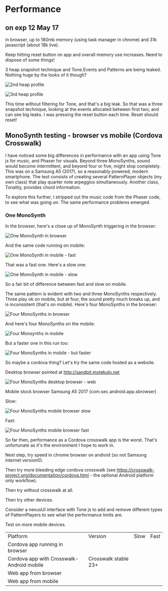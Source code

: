 # Performance

## on exp 12 May 17
in browser, up to 180mb memory (using task manager in chrome) and 31k javascript (about 18k live).

Keep hitting reset button on app and overall memory use increases. Need to dispose of some things!

3 heap snapshot technique and Tone.Events and Patterns are being leaked. Nothing huge by the looks of it though?

![](images/3_heap_test_2.png "2nd heap profile")

![](images/3_heap_test_1.png "3rd heap profile")


This time without filtering for Tone, and that's a big leak.
So that was a three snapshot technique, looking at the events allocated between first two; and can see big leaks. I was pressing the reset button each time. Reset should reset!

## MonoSynth testing - browser vs mobile (Cordova Crosswalk)

I have noticed some big differences in performance with an app using Tone js for music, and Phaser for visuals. Beyond three MonoSynths, sound would become intermittent, and beyond four or five, might stop completely. This was on a Samsung A5 (2017), so a reasonably powered, modern smartphone. The test consists of creating several PatternPlayer objects (my own class) that play quarter note arpeggios simultaneously. Another class, Tonality, provides chord information.

To explore this further, I stripped out the music code from the Phaser code, to see what was going on. The same performance problems emerged.

### One MonoSynth

In the browser, here's a close up of MonoSynth triggering in the browser:

![](images/browser_one_mono.png "One MonoSynth in browser")

And the same code running on mobile:

![](images/mobile_one_mono_fast.png "One MonoSynth in mobile - fast")

That was a fast one. Here's a slow one:

![](images/mobile_one_mono_slow.png "One MonoSynth in mobile - slow")

So a fair bit of difference between fast and slow on mobile.

The same pattern is evident with two and three MonoSynths respectively. Three play ok on mobile, but at four, the sound pretty much breaks up, and is inconsistent (that's on mobile). Here's four MonoSynths in the browser:

![](images/browser_4_simul.png "Four MonoSynths in browser")

And here's four MonoSynths on the mobile:

![](images/mobile_4_simul.png "Four Monsynths in mobile")

But a faster one in this run too:

![](images/mobile_4_simul_fast.png "Four MonoSynths in mobile - but faster")

So maybe a cordova thing? Let's try the same code hosted as a website.

Desktop browser pointed at http://sandpit.motekulo.net

![](images/browser_web_4_mono.png "Four MonoSynths desktop browser - web")

Mobile stock browser Samsung A5 2017 (com.sec.android.app.sbrowser)

Slow:

![](images/mobile_web_4_slow.png "Four MonoSynths mobile browser slow")

Fast:

![](images/mobile_web_4_fast.png "Four MonoSynths mobile browser fast")

So far then, performance as a Cordova crosswalk app is the worst. That's unfortunate as it's the environment I hope to work in.

Next step, try speed in chrome browser on android (so not Samsung internet version0).

Then try more bleeding edge cordova crosswalk (see https://crosswalk-project.org/documentation/cordova.html - the optional Android platform only workflow).

Then try without crosswalk at all.

Then try other devices.

Consider a nexusUI interface with Tone js to add and remove different types of PatternPlayers to see what the performance limits are.

Test on more mobile devices.

<table>
    <tr>
        <td>Platform</td><td>Version</td><td>Slow</td><td>Fast</td>
    </tr>
    <tr>
        <td>Cordova app running in browser</td><td></td><td></td><td></td>
    </tr>
    <tr>
        <td>Cordova app with Crosswalk- Android mobile</td><td>Crosswalk stable 23+</td><td></td><td></td>
    </tr>
    <tr>
        <td>Web app from browser</td><td></td><td></td><td></td>
    </tr>
    <tr>
        <td>Web app from mobile</td><td></td><td></td><td></td>
    </tr>
</table>
